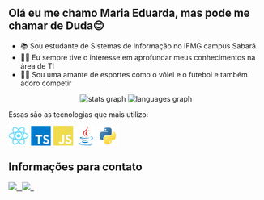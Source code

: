 ## Olá eu me chamo Maria Eduarda, mas pode me chamar de Duda😊
* 📚 Sou estudante de Sistemas de Informação no IFMG campus Sabará
* 👩‍💻 Eu sempre tive o interesse em aprofundar meus conhecimentos na área de TI
* 🏃‍♀️ Sou uma amante de esportes como o vôlei e o futebol e também adoro competir
<div align="center">
  <img src="https://github-readme-stats.vercel.app/api?username=DudaMatiasS&hide_title=false&hide_rank=false&show_icons=true&include_all_commits=true&count_private=true&disable_animations=false&theme=tokyonight&locale=en&hide_border=false" height="150" alt="stats graph"  />
  <img src="https://github-readme-stats.vercel.app/api/top-langs?username=DudaMatiasS&locale=en&hide_title=false&layout=compact&card_width=320&langs_count=5&theme=tokyonight&hide_border=false" height="150" alt="languages graph"  />
</div>
<p>Essas são as tecnologias que mais utilizo:</p>
<div style="display: inline_block">
  <img align="center" alt="React" height="40" width="40" src="https://raw.githubusercontent.com/devicons/devicon/master/icons/react/react-original.svg" />
  <img align="center" alt="TypeScript" height="40" width="40" src="https://raw.githubusercontent.com/devicons/devicon/master/icons/typescript/typescript-original.svg">
   <img align="center" alt="Js" height="40" width="40" src="https://raw.githubusercontent.com/devicons/devicon/master/icons/javascript/javascript-plain.svg">
  <img align="center" alt="Java" height="40" width="40" src="https://raw.githubusercontent.com/devicons/devicon/master/icons/java/java-original.svg">
  <img align="center" alt="Python" height="40" width="40" src="https://raw.githubusercontent.com/devicons/devicon/master/icons/python/python-original.svg">
</div>


## Informações para contato
<div>
  <a href="mailto:membsimoess@gmail.com" target="_blank" ><code><img src="https://img.shields.io/badge/Gmail-D14836?style=for-the-badge&logo=gmail&logoColor=white" target="_blank"></code> </a>
  <a href="https://www.linkedin.com/in/mariaeduardamatiass" target="_blank" > <code> <img src="https://img.shields.io/badge/LinkedIn-0077B5?style=for-the-badge&logo=linkedin&logoColor=white" target="_blank"> </code></a>
</div>
